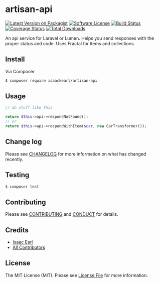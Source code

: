 # artisan-api

[![Latest Version on Packagist][ico-version]][link-packagist]
[![Software License][ico-license]](LICENSE.md)
[![Build Status][ico-travis]][link-travis]
[![Coverage Status][ico-coveralls]][link-coveralls]
[![Total Downloads][ico-downloads]][link-downloads]

An api service for Laravel or Lumen.  Helps you send responses with the proper status and code.  Uses Fractal for items and collections.

## Install

Via Composer

``` bash
$ composer require isaackearl/artisan-api
```

## Usage

``` php
// do stuff like this

return $this->api->respondNotFound();
// or 
return $this->api->respondWithItem($car, new CarTransformer());
```

## Change log

Please see [CHANGELOG](CHANGELOG.md) for more information on what has changed recently.

## Testing

``` bash
$ composer test
```

## Contributing

Please see [CONTRIBUTING](CONTRIBUTING.md) and [CONDUCT](CONDUCT.md) for details.

## Credits

- [Isaac Earl][link-author]
- [All Contributors][link-contributors]

## License

The MIT License (MIT). Please see [License File](LICENSE.md) for more information.

[ico-version]: https://img.shields.io/packagist/v/isaackearl/artisan-api.svg?style=flat-square
[ico-license]: https://img.shields.io/badge/license-MIT-brightgreen.svg?style=flat-square
[ico-travis]: https://img.shields.io/travis/isaackearl/artisan-api/master.svg?style=flat-square
[ico-code-quality]: https://img.shields.io/scrutinizer/g/isaackearl/artisan-api.svg?style=flat-square
[ico-downloads]: https://img.shields.io/packagist/dt/isaackearl/artisan-api.svg?style=flat-square
[ico-coveralls]: https://coveralls.io/repos/github/isaackearl/artisan-api/badge.svg?branch=master

[link-packagist]: https://packagist.org/packages/isaackearl/artisan-api
[link-travis]: https://travis-ci.org/isaackearl/artisan-api
[link-coveralls]: https://coveralls.io/github/isaackearl/artisan-api?branch=master
[link-code-quality]: https://scrutinizer-ci.com/g/isaackearl/artisan-api
[link-downloads]: https://packagist.org/packages/isaackearl/artisan-api
[link-author]: https://github.com/isaackearl
[link-contributors]: ../../contributors

